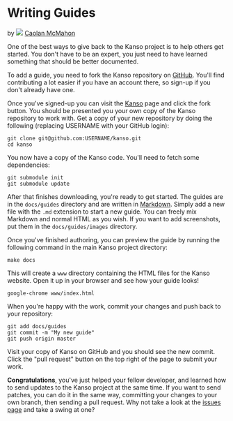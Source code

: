 # Writing Guides

<div class="author">
    by
    <img src="http://gravatar.com/avatar/a12f0df529117f01505bfd072f65bacc?size=16" />
    <a href="https://github.com/caolan">Caolan McMahon</a>
</div>


One of the best ways to give back to the Kanso project is to help others get
started. You don't have to be an expert, you just need to have learned something
that should be better documented.

To add a guide, you need to fork the Kanso repository on
[GitHub](http://github.com). You'll find contributing a lot easier if you have
an account there, so sign-up if you don't already have one.

Once you've signed-up you can visit the [Kanso](https://github.com/caolan/kanso)
page and click the fork button. You should be presented you your own copy of
the Kanso repository to work with. Get a copy of your new repository by doing the
following (replacing USERNAME with your GitHub login):

    git clone git@github.com:USERNAME/kanso.git
    cd kanso

You now have a copy of the Kanso code. You'll need to fetch some dependencies:

    git submodule init
    git submodule update

After that finishes downloading, you're ready to get started. The guides are
in the <code>docs/guides</code> directory and are written in
[Markdown](http://daringfireball.net/projects/markdown/syntax). Simply add a
new file with the <code>.md</code> extension to start a new guide. You can
freely mix Markdown and normal HTML as you wish. If you want to add screenshots,
put them in the <code>docs/guides/images</code> directory.

Once you've finished authoring, you can preview the guide by
running the following command in the main Kanso project directory:

    make docs

This will create a <code>www</code> directory containing the HTML files for the
Kanso website. Open it up in your browser and see how your guide looks!

    google-chrome www/index.html

When you're happy with the work, commit your changes and push back to your
repository:

    git add docs/guides
    git commit -m "My new guide"
    git push origin master

Visit your copy of Kanso on GitHub and you should see the new commit. Click the
"pull request" button on the top right of the page to submit your work.

__Congratulations__, you've just helped your fellow developer, and learned how to
send updates to the Kanso project at the same time. If you want to send patches,
you can do it in the same way, committing your changes to your own branch,
then sending a pull request. Why not take a look at the
[issues page](https://github.com/caolan/kanso/issues) and take a swing at one?

